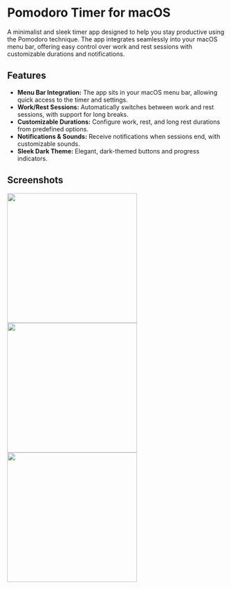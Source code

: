 # Pomodoro Timer for macOS

A minimalist and sleek timer app designed to help you stay productive using the Pomodoro technique. The app integrates seamlessly into your macOS menu bar, offering easy control over work and rest sessions with customizable durations and notifications.

## Features

- **Menu Bar Integration:** The app sits in your macOS menu bar, allowing quick access to the timer and settings.
- **Work/Rest Sessions:** Automatically switches between work and rest sessions, with support for long breaks.
- **Customizable Durations:** Configure work, rest, and long rest durations from predefined options.
- **Notifications & Sounds:** Receive notifications when sessions end, with customizable sounds.
- **Sleek Dark Theme:** Elegant, dark-themed buttons and progress indicators.

## Screenshots

<img src="https://github.com/user-attachments/assets/a005335e-2788-4726-8a27-79c9875b8a97" width="300"/>
<img src="https://github.com/user-attachments/assets/b6d2a667-e202-4826-8ca7-e8c759832a3f" width="300"/>
<img src="https://github.com/user-attachments/assets/92b844fe-6b5b-491b-982b-98c502272d8b" width="300"/>

